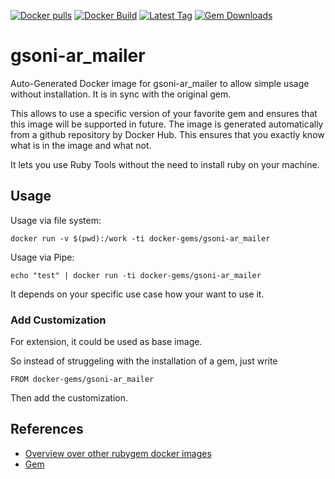 [![Docker pulls](https://img.shields.io/docker/pulls/rubygem/gsoni-ar_mailer.svg)](https://hub.docker.com/r/rubygem/gsoni-ar_mailer/)
[![Docker Build](https://img.shields.io/docker/automated/rubygem/gsoni-ar_mailer.svg)](https://hub.docker.com/r/rubygem/gsoni-ar_mailer/)
[![Latest Tag](https://img.shields.io/github/tag/docker-rubygem/gsoni-ar_mailer.svg)](https://hub.docker.com/r/rubygem/gsoni-ar_mailer/)
[![Gem Downloads](https://img.shields.io/gem/dt/gsoni-ar_mailer.svg)](https://rubygems.org/gems/gsoni-ar_mailer/)
# gsoni-ar_mailer

Auto-Generated Docker image for gsoni-ar_mailer to allow simple usage without installation.
It is in sync with the original gem.

This allows to use a specific version of your favorite gem and ensures that this image will be supported in future.
The image is generated automatically from a github repository by Docker Hub.
This ensures that you exactly know what is in the image and what not.

It lets you use Ruby Tools without the need to install ruby on your machine.

## Usage

Usage via file system:

`docker run -v $(pwd):/work -ti docker-gems/gsoni-ar_mailer`

Usage via Pipe:

`echo "test" | docker run -ti docker-gems/gsoni-ar_mailer`

It depends on your specific use case how your want to use it.

### Add Customization

For extension, it could be used as base image.

So instead of struggeling with the installation of a gem, just write

`FROM docker-gems/gsoni-ar_mailer`

Then add the customization.

## References

 - [Overview over other rubygem docker images](https://github.com/thinkbot/docker-rubygem)
 - [Gem](https://rubygems.org/gems/gsoni-ar_mailer/)
